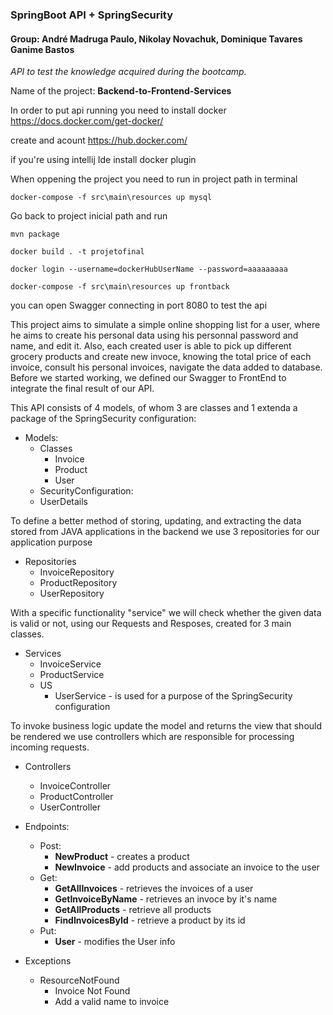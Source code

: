 ### SpringBoot API + SpringSecurity ###
#### Group: André  Madruga Paulo, Nikolay Novachuk, Dominique Tavares Ganime Bastos
*API to test the knowledge acquired during the bootcamp.*

Name of the project: **Backend-to-Frontend-Services**

In order to put api running you need to install docker https://docs.docker.com/get-docker/ 

create and acount https://hub.docker.com/ 

if you're using intellij Ide install docker plugin

When oppening the project you need to run in project path in terminal 

``` docker-compose -f src\main\resources up mysql ```

Go back to project inicial path and run 

``` mvn package ```

``` docker build . -t projetofinal ```

``` docker login --username=dockerHubUserName --password=aaaaaaaaa ```

``` docker-compose -f src\main\resources up frontback ```


you can open Swagger connecting in port 8080 to test the api



This project aims to simulate a simple online shopping list for a user, where he aims to create his personal data using his personnal password and name, and edit it. Also, each created user is able to pick up different grocery products and create new invoce, knowing the total price of each invoice, consult his personal invoices, navigate the data added to database.
Before we started working, we defined our Swagger to FrontEnd to integrate the final result of our API.

This API consists of 4 models, of whom 3 are classes and 1 extenda a package of the SpringSecurity configuration:
* Models:
  * Classes
    * Invoice
    * Product
    * User
   * SecurityConfiguration:
    * UserDetails
    
To define a better method of storing, updating, and extracting the data stored from JAVA applications in the backend we use 3 repositories for our application purpose
* Repositories
  * InvoiceRepository
  * ProductRepository
  * UserRepository
  
With a specific functionality "service" we will check whether the given data is valid or not, using our Requests and Resposes, created for 3 main classes.
* Services
  * InvoiceService
  * ProductService
  * US
    * UserService - is used for a purpose of the SpringSecurity configuration
    
To invoke business logic update the model and returns the view that should be rendered we use controllers which are responsible for processing incoming requests.
* Controllers
  * InvoiceController
  * ProductController
  * UserController
  
 * Endpoints:
    * Post:
      * **NewProduct** - creates a product
      * **NewInvoice** - add products and associate an invoice to the user
    * Get:
      * **GetAllInvoices** - retrieves the invoices of a user
      * **GetInvoiceByName** - retrieves an invoce by it's name
      * **GetAllProducts** - retrieve all products
      * **FindInvoicesById** - retrieve a product by its id
    * Put:
      * **User** - modifies the User info
      
 * Exceptions
   * ResourceNotFound
     * Invoice Not Found
     * Add a valid name to invoice
